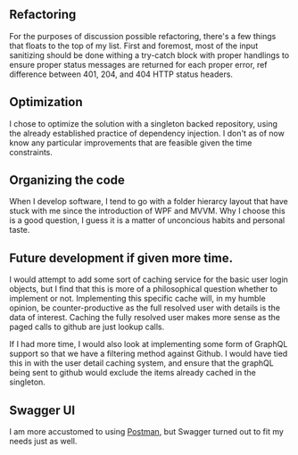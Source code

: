 ﻿## Refactoring

For the purposes of discussion possible refactoring, there's a few things that floats to the top of 
my list. First and foremost, most of the input sanitizing should be done withing a try-catch block with
proper handlings to ensure proper status messages are returned for each proper error, ref difference 
between 401, 204, and 404 HTTP status headers.

## Optimization

I chose to optimize the solution with a singleton backed repository, using the already established
practice of dependency injection. I don't as of now know any particular improvements that are feasible 
given the time constraints.

## Organizing the code

When I develop software, I tend to go with a folder hierarcy layout that have stuck with me 
since the introduction of WPF and MVVM. Why I choose this is a good question, I guess it is 
a matter of unconcious habits and personal taste.

## Future development if given more time.

I would attempt to add some sort of caching service for the basic user login objects, but I find that
this is more of a philosophical question whether to implement or not. Implementing this specific
cache will, in my humble opinion, be counter-productive as the full resolved user with details is
the data of interest. Caching the fully resolved user makes more sense as the paged calls to 
github are just lookup calls.

If I had more time, I would also look at implementing some form of GraphQL support so that we have a 
filtering method against Github. I would have tied this in with the user detail caching system, and 
ensure that the graphQL being sent to github would exclude the items already cached in the singleton.

## Swagger UI

I am more accustomed to using [Postman](https://postman.com), but Swagger turned out to fit my
needs just as well.

